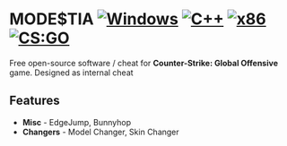# MODE$TIA [![Windows](https://img.shields.io/badge/platform-Windows-0078d7.svg)](https://en.wikipedia.org/wiki/Microsoft_Windows) [![C++](https://img.shields.io/badge/language-C%2B%2B-%23f34b7d.svg)](https://en.wikipedia.org/wiki/C%2B%2B) [![x86](https://img.shields.io/badge/arch-x86-red.svg)](https://en.wikipedia.org/wiki/X86) [![CS:GO](https://img.shields.io/badge/game-CS%3AGO-yellow.svg)](https://store.steampowered.com/app/730/CounterStrike_Global_Offensive/)
Free open-source software / cheat for **Counter-Strike: Global Offensive** game. Designed as internal cheat

## Features
* **Misc** - EdgeJump, Bunnyhop
* **Changers** - Model Changer, Skin Changer
